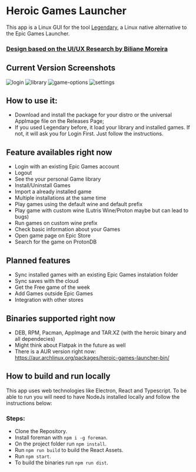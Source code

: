 # Heroic Games Launcher

This app is a Linux GUI for the tool [Legendary](https://github.com/derrod/legendary), a Linux native alternative to the Epic Games Launcher.

### [Design based on the UI/UX Research by Biliane Moreira ](https://bilianemoreira.com/heroic-game-launcher-for-linux)

## Current Version Screenshots
![login](https://user-images.githubusercontent.com/26871415/104103415-49b96b00-52a2-11eb-83bf-ac6aaab2ff55.png)
![library](https://user-images.githubusercontent.com/26871415/104103422-4cb45b80-52a2-11eb-922e-b708279e9abf.png)
![game-options](https://user-images.githubusercontent.com/26871415/104103431-5ccc3b00-52a2-11eb-9342-67adfd1a7f2c.png)
![settings](https://user-images.githubusercontent.com/26871415/104103433-5dfd6800-52a2-11eb-8f31-12841f2cd527.png)

## How to use it:
- Download and install the package for your distro or the universal AppImage file on the Releases Page;
- If you used Legendary before, it load your library and installed games. If not, it will ask you for Login First. Just follow the instructions.

## Feature availables right now
- Login with an existing Epic Games account
- Logout
- See the your personal Game library
- Install/Uninstall Games
- Import a already installed game
- Multiple installations at the same time
- Play games using the default wine and default prefix
- Play game with custom wine (Lutris Wine/Proton maybe but can lead to bugs)
- Run games on custom wine prefix
- Check basic information about your Games
- Open game page on Epic Store
- Search for the game on ProtonDB

## Planned features
- Sync installed games with an existing Epic Games instalation folder
- Sync saves with the cloud
- Get the Free game of the week
- Add Games outside Epic Games
- Integration with other stores

## Binaries supported right now
- DEB, RPM, Pacman, AppImage and TAR.XZ (with the heroic binary and all dependecies)
- Might think about Flatpak in the future as well
- There is a AUR version right now: https://aur.archlinux.org/packages/heroic-games-launcher-bin/

## How to build and run locally

This app uses web technologies like Electron, React and Typescript.
To be able to run you will need to have NodeJs installed locally and follow the instructions below:

### Steps:
  - Clone the Repository.
  - Install foreman with `npm i -g foreman`.
  - On the project folder run `npm install`.
  - Run `npm run build` to build the React Assets.
  - Run `npm start`.
  - To build the binaries run `npm run dist`.
